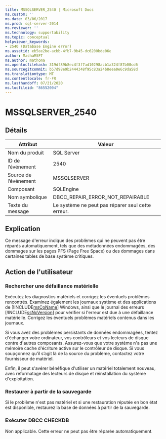 ```yaml
---
title: MSSQLSERVER_2540 | Microsoft Docs
ms.custom: ''
ms.date: 03/06/2017
ms.prod: sql-server-2014
ms.reviewer: ''
ms.technology: supportability
ms.topic: conceptual
helpviewer_keywords:
- 2540 (Database Engine error)
ms.assetid: eb5ee2be-acbb-4fb7-9b45-dc6200bde06e
author: MashaMSFT
ms.author: mathoma
ms.openlocfilehash: 319df89b8ec4f3f7ad10298acb1a324f87b00cd6
ms.sourcegitcommit: b57d98e9b2444348f95c83a24b8eea0e6c9da58d
ms.translationtype: MT
ms.contentlocale: fr-FR
ms.lasthandoff: 07/21/2020
ms.locfileid: "86552004"
---
```

# <a name="mssqlserver_2540"></a>MSSQLSERVER_2540
    
## <a name="details"></a>Détails  
  
|Attribut|Valeur|  
|-|-|  
|Nom du produit|SQL Server|  
|ID de l’événement|2540|  
|Source de l’événement|MSSQLSERVER|  
|Composant|SQLEngine|  
|Nom symbolique|DBCC_REPAIR_ERROR_NOT_REPAIRABLE|  
|Texte du message|Le système ne peut pas réparer seul cette erreur.|  
  
## <a name="explanation"></a>Explication  
 Ce message d'erreur indique des problèmes qui ne peuvent pas être réparés automatiquement, tels que des métadonnées endommagées, des dommages sur les pages PFS (Page Free Space) ou des dommages dans certaines tables de base système critiques.  
  
## <a name="user-action"></a>Action de l'utilisateur  
  
### <a name="look-for-hardware-failure"></a>Rechercher une défaillance matérielle  
 Exécutez les diagnostics matériels et corrigez les éventuels problèmes rencontrés. Examinez également les journaux système et des applications de [!INCLUDE[msCoName](../../includes/msconame-md.md)] Windows, ainsi que le journal des erreurs [!INCLUDE[ssNoVersion](../../includes/ssnoversion-md.md)] pour vérifier si l'erreur est due à une défaillance matérielle. Corrigez les éventuels problèmes matériels contenus dans les journaux.  
  
 Si vous avez des problèmes persistants de données endommagées, tentez d'échanger votre ordinateur, vos contrôleurs et vos lecteurs de disque contre d'autres composants. Assurez-vous que votre système n'a pas une mémoire cache d'écriture active sur le contrôleur de disque. Si vous soupçonnez qu’il s’agit là de la source du problème, contactez votre fournisseur de matériel.  
  
 Enfin, il peut s'avérer bénéfique d'utiliser un matériel totalement nouveau, avec reformatage des lecteurs de disque et réinstallation du système d'exploitation.  
  
### <a name="restore-from-backup"></a>Restaurer à partir de la sauvegarde  
 Si le problème n'est pas matériel et si une restauration réputée en bon état est disponible, restaurez la base de données à partir de la sauvegarde.  
  
### <a name="run-dbcc-checkdb"></a>Exécuter DBCC CHECKDB  
 Non applicable. Cette erreur ne peut pas être réparée automatiquement.  
  
  
